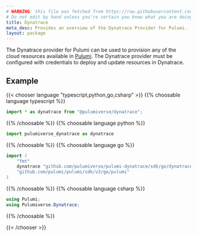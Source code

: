 ```yaml
---
# WARNING: this file was fetched from https://raw.githubusercontent.com/lbrlabs/pulumi-dynatrace/v0.29.0/docs/_index.md
# Do not edit by hand unless you're certain you know what you are doing!
title: Dynatrace
meta_desc: Provides an overview of the Dynatrace Provider for Pulumi.
layout: package
---
```


The Dynatrace provider for Pulumi can be used to provision any of the cloud resources available in [Pulumi](https://www.dynatrace.com/).
The Dynatrace provider must be configured with credentials to deploy and update resources in Dynatrace.

## Example

{{< chooser language "typescript,python,go,csharp" >}}
{{% choosable language typescript %}}

```typescript
import * as dynatrace from "@pulumiverse/dynatrace";
```

{{% /choosable %}}
{{% choosable language python %}}

```python
import pulumiverse_dynatrace as dynatrace
```

{{% /choosable %}}
{{% choosable language go %}}

```go
import (
	"fmt"
	dynatrace "github.com/pulumiverse/pulumi-dynatrace/sdk/go/dynatrace"
	"github.com/pulumi/pulumi/sdk/v3/go/pulumi"
)
```

{{% /choosable %}}
{{% choosable language csharp %}}

```csharp
using Pulumi;
using Pulumiverse.Dynatrace;

```

{{% /choosable %}}

{{< /chooser >}}
